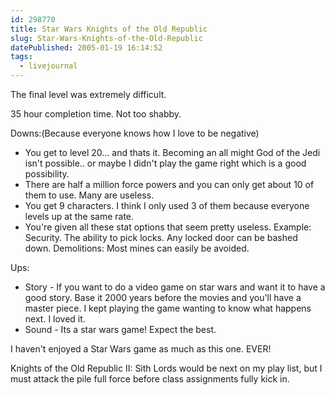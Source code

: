 ```yaml
---
id: 298770
title: Star Wars Knights of the Old Republic
slug: Star-Wars-Knights-of-the-Old-Republic
datePublished: 2005-01-19 16:14:52
tags:
  - livejournal
---
```


The final level was extremely difficult.

35 hour completion time. Not too shabby.

Downs:(Because everyone knows how I love to be negative)

- You get to level 20... and thats it. Becoming an all might God of the Jedi isn't possible.. or maybe I didn't play the game right which is a good possibility.
- There are half a million force powers and you can only get about 10 of them to use. Many are useless.
- You get 9 characters. I think I only used 3 of them because everyone levels up at the same rate.
- You're given all these stat options that seem pretty useless. Example: Security. The ability to pick locks. Any locked door can be bashed down. Demolitions: Most mines can easily be avoided.

Ups:

- Story - If you want to do a video game on star wars and want it to have a good story. Base it 2000 years before the movies and you'll have a master piece. I kept playing the game wanting to know what happens next. I loved it.
- Sound - Its a star wars game! Expect the best.

I haven't enjoyed a Star Wars game as much as this one. EVER!

Knights of the Old Republic II: Sith Lords would be next on my play list, but I must attack the pile full force before class assignments fully kick in.
